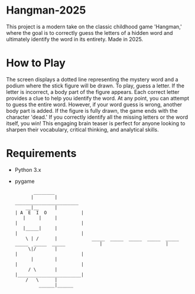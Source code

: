 # Hangman-2025
This project is a modern take on the classic childhood game 'Hangman,' where the goal is to correctly guess the letters of a hidden word and ultimately identify the word in its entirety. Made in 2025.

# How to Play
The screen displays a dotted line representing the mystery word and a podium where the stick figure will be drawn. To play, guess a letter. If the letter is incorrect, a body part of the figure appears. Each correct letter provides a clue to help you identify the word. At any point, you can attempt to guess the entire word. However, if your word guess is wrong, another body part is added. If the figure is fully drawn, the game ends with the character 'dead.' If you correctly identify all the missing letters or the word itself, you win! This engaging brain teaser is perfect for anyone looking to sharpen their vocabulary, critical thinking, and analytical skills.

# Requirements
- Python 3.x
- pygame

             ________
            |        |                                                                                 ________________________
          __|__      |                                                                                | A  E  I  O             |
         |     |     |                                                                                |                        |
         |_____|     |                                                                                |                        |
          \ | /      |             _____  _____  _____  _____  _____  _____  _____  _____             |                        |
           \|/       |                                                                                |                        |
            |        |                                                                                |                        |
           / \       |                                                                                |________________________|
          /   \      |
               ______|______
